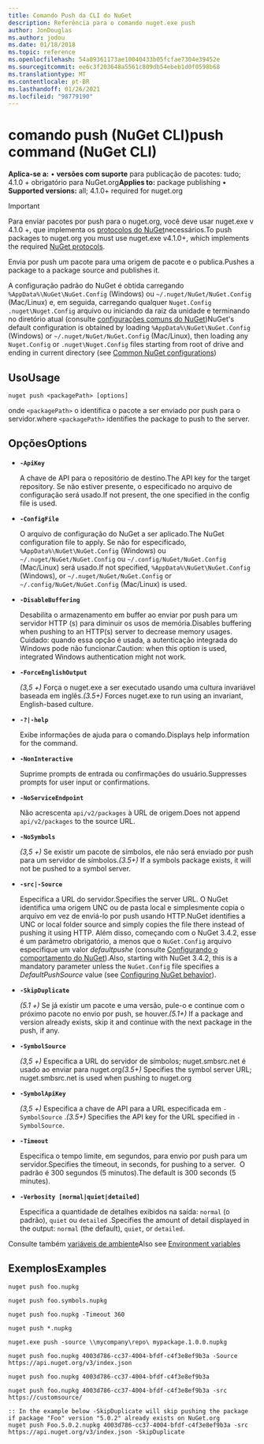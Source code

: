 ```yaml
---
title: Comando Push da CLI do NuGet
description: Referência para o comando nuget.exe push
author: JonDouglas
ms.author: jodou
ms.date: 01/18/2018
ms.topic: reference
ms.openlocfilehash: 54a09361173ae10040433b05fcfae7304e39452e
ms.sourcegitcommit: ee6c3f203648a5561c809db54ebeb1d0f0598b68
ms.translationtype: MT
ms.contentlocale: pt-BR
ms.lasthandoff: 01/26/2021
ms.locfileid: "98779190"
---
```

# <a name="push-command-nuget-cli"></a><span data-ttu-id="b6b37-103">comando push (NuGet CLI)</span><span class="sxs-lookup"><span data-stu-id="b6b37-103">push command (NuGet CLI)</span></span>

<span data-ttu-id="b6b37-104">**Aplica-se a:** &bullet; **versões com suporte** para publicação de pacotes: tudo; 4.1.0 + obrigatório para NuGet.org</span><span class="sxs-lookup"><span data-stu-id="b6b37-104">**Applies to:** package publishing &bullet; **Supported versions:** all; 4.1.0+ required for nuget.org</span></span>

> [!Important]
> <span data-ttu-id="b6b37-105">Para enviar pacotes por push para o nuget.org, você deve usar nuget.exe v 4.1.0 +, que implementa os [protocolos do NuGet](../../api/nuget-protocols.md)necessários.</span><span class="sxs-lookup"><span data-stu-id="b6b37-105">To push packages to nuget.org you must use nuget.exe v4.1.0+, which implements the required [NuGet protocols](../../api/nuget-protocols.md).</span></span>

<span data-ttu-id="b6b37-106">Envia por push um pacote para uma origem de pacote e o publica.</span><span class="sxs-lookup"><span data-stu-id="b6b37-106">Pushes a package to a package source and publishes it.</span></span>

<span data-ttu-id="b6b37-107">A configuração padrão do NuGet é obtida carregando `%AppData%\NuGet\NuGet.Config` (Windows) ou `~/.nuget/NuGet/NuGet.Config` (Mac/Linux) e, em seguida, carregando qualquer `Nuget.Config` `.nuget\Nuget.Config` arquivo ou iniciando da raiz da unidade e terminando no diretório atual (consulte [configurações comuns do NuGet](../../consume-packages/configuring-nuget-behavior.md))</span><span class="sxs-lookup"><span data-stu-id="b6b37-107">NuGet's default configuration is obtained by loading `%AppData%\NuGet\NuGet.Config` (Windows) or `~/.nuget/NuGet/NuGet.Config` (Mac/Linux), then loading any `Nuget.Config` or `.nuget\Nuget.Config` files starting from root of drive and ending in current directory (see [Common NuGet configurations](../../consume-packages/configuring-nuget-behavior.md))</span></span>

## <a name="usage"></a><span data-ttu-id="b6b37-108">Uso</span><span class="sxs-lookup"><span data-stu-id="b6b37-108">Usage</span></span>

```cli
nuget push <packagePath> [options]
```

<span data-ttu-id="b6b37-109">onde `<packagePath>` o identifica o pacote a ser enviado por push para o servidor.</span><span class="sxs-lookup"><span data-stu-id="b6b37-109">where `<packagePath>` identifies the package to push to the server.</span></span>

## <a name="options"></a><span data-ttu-id="b6b37-110">Opções</span><span class="sxs-lookup"><span data-stu-id="b6b37-110">Options</span></span>

- **`-ApiKey`**

  <span data-ttu-id="b6b37-111">A chave de API para o repositório de destino.</span><span class="sxs-lookup"><span data-stu-id="b6b37-111">The API key for the target repository.</span></span> <span data-ttu-id="b6b37-112">Se não estiver presente, o especificado no arquivo de configuração será usado.</span><span class="sxs-lookup"><span data-stu-id="b6b37-112">If not present,  the one specified in the config file is used.</span></span>

- **`-ConfigFile`**

  <span data-ttu-id="b6b37-113">O arquivo de configuração do NuGet a ser aplicado.</span><span class="sxs-lookup"><span data-stu-id="b6b37-113">The NuGet configuration file to apply.</span></span> <span data-ttu-id="b6b37-114">Se não for especificado, `%AppData%\NuGet\NuGet.Config` (Windows) ou `~/.nuget/NuGet/NuGet.Config` ou `~/.config/NuGet/NuGet.Config` (Mac/Linux) será usado.</span><span class="sxs-lookup"><span data-stu-id="b6b37-114">If not specified, `%AppData%\NuGet\NuGet.Config` (Windows), or `~/.nuget/NuGet/NuGet.Config` or `~/.config/NuGet/NuGet.Config` (Mac/Linux) is used.</span></span>

- **`-DisableBuffering`**

  <span data-ttu-id="b6b37-115">Desabilita o armazenamento em buffer ao enviar por push para um servidor HTTP (s) para diminuir os usos de memória.</span><span class="sxs-lookup"><span data-stu-id="b6b37-115">Disables buffering when pushing to an HTTP(s) server to decrease memory usages.</span></span> <span data-ttu-id="b6b37-116">Cuidado: quando essa opção é usada, a autenticação integrada do Windows pode não funcionar.</span><span class="sxs-lookup"><span data-stu-id="b6b37-116">Caution: when this option is used, integrated Windows authentication might not work.</span></span>

- **`-ForceEnglishOutput`**

  <span data-ttu-id="b6b37-117">*(3,5 +)* Força o nuget.exe a ser executado usando uma cultura invariável baseada em inglês.</span><span class="sxs-lookup"><span data-stu-id="b6b37-117">*(3.5+)* Forces nuget.exe to run using an invariant, English-based culture.</span></span>

- **`-?|-help`**

  <span data-ttu-id="b6b37-118">Exibe informações de ajuda para o comando.</span><span class="sxs-lookup"><span data-stu-id="b6b37-118">Displays help information for the command.</span></span>

- **`-NonInteractive`**

  <span data-ttu-id="b6b37-119">Suprime prompts de entrada ou confirmações do usuário.</span><span class="sxs-lookup"><span data-stu-id="b6b37-119">Suppresses prompts for user input or confirmations.</span></span>

- **`-NoServiceEndpoint`**

  <span data-ttu-id="b6b37-120">Não acrescenta `api/v2/packages` à URL de origem.</span><span class="sxs-lookup"><span data-stu-id="b6b37-120">Does not append `api/v2/packages` to the source URL.</span></span>

- **`-NoSymbols`**

  <span data-ttu-id="b6b37-121">*(3,5 +)* Se existir um pacote de símbolos, ele não será enviado por push para um servidor de símbolos.</span><span class="sxs-lookup"><span data-stu-id="b6b37-121">*(3.5+)* If a symbols package exists, it will not be pushed to a symbol server.</span></span>

- **`-src|-Source`**

  <span data-ttu-id="b6b37-122">Especifica a URL do servidor.</span><span class="sxs-lookup"><span data-stu-id="b6b37-122">Specifies the server URL.</span></span> <span data-ttu-id="b6b37-123">O NuGet identifica uma origem UNC ou de pasta local e simplesmente copia o arquivo em vez de enviá-lo por push usando HTTP.</span><span class="sxs-lookup"><span data-stu-id="b6b37-123">NuGet identifies a UNC or local folder source and simply copies the file there instead of pushing it using HTTP.</span></span>  <span data-ttu-id="b6b37-124">Além disso, começando com o NuGet 3.4.2, esse é um parâmetro obrigatório, a menos que o `NuGet.Config` arquivo especifique um valor *defaultpushe* (consulte [Configurando o comportamento do NuGet](../../consume-packages/configuring-nuget-behavior.md)).</span><span class="sxs-lookup"><span data-stu-id="b6b37-124">Also, starting with NuGet 3.4.2, this is a mandatory parameter unless the `NuGet.Config` file specifies a *DefaultPushSource* value (see [Configuring NuGet behavior](../../consume-packages/configuring-nuget-behavior.md)).</span></span>

- **`-SkipDuplicate`**

  <span data-ttu-id="b6b37-125">*(5.1 +)* Se já existir um pacote e uma versão, pule-o e continue com o próximo pacote no envio por push, se houver.</span><span class="sxs-lookup"><span data-stu-id="b6b37-125">*(5.1+)* If a package and version already exists, skip it and continue with the next package in the push, if any.</span></span>

- **`-SymbolSource`**

  <span data-ttu-id="b6b37-126">*(3,5 +)* Especifica a URL do servidor de símbolos; nuget.smbsrc.net é usado ao enviar para nuget.org</span><span class="sxs-lookup"><span data-stu-id="b6b37-126">*(3.5+)* Specifies the symbol server URL; nuget.smbsrc.net is used when pushing to nuget.org</span></span>

- **`-SymbolApiKey`**

  <span data-ttu-id="b6b37-127">*(3,5 +)* Especifica a chave de API para a URL especificada em `-SymbolSource` .</span><span class="sxs-lookup"><span data-stu-id="b6b37-127">*(3.5+)* Specifies the API key for the URL specified in `-SymbolSource`.</span></span>

- **`-Timeout`**

  <span data-ttu-id="b6b37-128">Especifica o tempo limite, em segundos, para envio por push para um servidor.</span><span class="sxs-lookup"><span data-stu-id="b6b37-128">Specifies the timeout, in seconds, for pushing to a server.</span></span> <span data-ttu-id="b6b37-129"> O padrão é 300 segundos (5 minutos).</span><span class="sxs-lookup"><span data-stu-id="b6b37-129">The default is 300 seconds (5 minutes).</span></span>

- **`-Verbosity [normal|quiet|detailed]`**

  <span data-ttu-id="b6b37-130">Especifica a quantidade de detalhes exibidos na saída: `normal` (o padrão), `quiet` ou `detailed` .</span><span class="sxs-lookup"><span data-stu-id="b6b37-130">Specifies the amount of detail displayed in the output: `normal` (the default), `quiet`, or `detailed`.</span></span>


<span data-ttu-id="b6b37-131">Consulte também [variáveis de ambiente](cli-ref-environment-variables.md)</span><span class="sxs-lookup"><span data-stu-id="b6b37-131">Also see [Environment variables](cli-ref-environment-variables.md)</span></span>

## <a name="examples"></a><span data-ttu-id="b6b37-132">Exemplos</span><span class="sxs-lookup"><span data-stu-id="b6b37-132">Examples</span></span>

```cli
nuget push foo.nupkg

nuget push foo.symbols.nupkg

nuget push foo.nupkg -Timeout 360

nuget push *.nupkg

nuget.exe push -source \\mycompany\repo\ mypackage.1.0.0.nupkg

nuget push foo.nupkg 4003d786-cc37-4004-bfdf-c4f3e8ef9b3a -Source https://api.nuget.org/v3/index.json

nuget push foo.nupkg 4003d786-cc37-4004-bfdf-c4f3e8ef9b3a

nuget push foo.nupkg 4003d786-cc37-4004-bfdf-c4f3e8ef9b3a -src https://customsource/

:: In the example below -SkipDuplicate will skip pushing the package if package "Foo" version "5.0.2" already exists on NuGet.org
nuget push Foo.5.0.2.nupkg 4003d786-cc37-4004-bfdf-c4f3e8ef9b3a -src https://api.nuget.org/v3/index.json -SkipDuplicate
```
